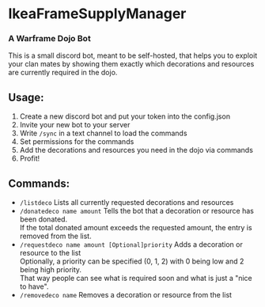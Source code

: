 # IkeaFrameSupplyManager
### A Warframe Dojo Bot

 This is a small discord bot, meant to be self-hosted, that helps you to exploit your clan mates
by showing them exactly which decorations and resources are currently required in the dojo.

## Usage:
1. Create a new discord bot and put your token into the config.json
2. Invite your new bot to your server
3. Write `/sync` in a text channel to load the commands
4. Set permissions for the commands
5. Add the decorations and resources you need in the dojo via commands
6. Profit!

## Commands:
- `/listdeco` Lists all currently requested decorations and resources
- `/donatedeco name amount` Tells the bot that a decoration or resource has been donated.
<br> If the total donated amount exceeds the requested amount, the entry is removed from the list.
- `/requestdeco name amount [Optional]priority` Adds a decoration or resource to the list
<br> Optionally, a priority can be specified (0, 1, 2) with 0 being low and 2 being high priority.
<br> That way people can see what is required soon and what is just a "nice to have".
- `/removedeco name` Removes a decoration or resource from the list
